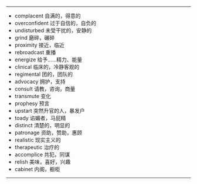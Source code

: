 ---
- complacent  自满的，得意的
- overconfident  过于自信的，自负的
- undisturbed  未受干扰的，安静的
- grind  磨碎，碾碎
- proximity  接近，临近
- rebroadcast  重播
- energize  给予……精力、能量
- clinical  临床的，冷静客观的
- regimental  团的，团队的
- advocacy  拥护，支持
- consult  请教，咨询，商量
- transmute  变化
- prophesy  预言
- upstart  突然升官的人，暴发户
- toady  谄媚者，马屁精
- distinct  清楚的，明显的
- patronage  资助，赞助，惠顾
- realistic  现实主义的
- therapeutic  治疗的
- accomplice  共犯，同谋
- relish  美味，喜好，兴趣
- cabinet  内阁，橱柜
---